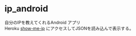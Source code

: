 ip_android
==

自分のIPを教えてくれるAndroid アプリ  
Heroku [show-me-ip](http://show-me-ip.herokuapp.com/) にアクセスしてJSONを読み込んで表示する。
